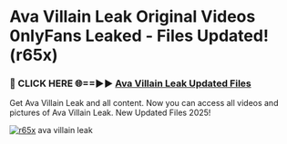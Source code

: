 # Ava Villain Leak Original Videos 0nlyFans Leaked - Files Updated! (r65x)

<h3>🔴 CLICK HERE 🌐==►► <a href="https://hideuri.com/03YgE1" rel="nofollow">Ava Villain Leak Updated Files</a></h3>

Get Ava Villain Leak and all content. Now you can access all videos and pictures of Ava Villain Leak. New Updated Files 2025!

[![r65x](https://i.imgur.com/NaUBvic.gif)](https://hideuri.com/03YgE1)
ava villain leak